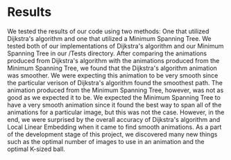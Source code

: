 # Results

We tested the results of our code using two methods: One that utilized Dijkstra's algorithm and one that utilized a Minimum Spanning Tree. We tested both of our implementations of Dijkstra's algorithm and our Minimum Spanning Tree in our /Tests directory. After comparing the animations produced from Dijkstra's algorithm with the animations produced from the Minimum Spanning Tree, we found that the Dijkstra's algorithm animation was smoother. We were expecting this animation to be very smooth since the particular verison of Dijkstra's algorithm found the smoothest path. The animation produced from the Minimum Spanning Tree, however, was not as good as we expected it to be. We expected the Minimum Spanning Tree to have a very smooth animation since it found the best way to span all of the animations for a particular image, but this was not the case. However, in the end, we were surprised by the overall accuracy of Dijkstra's algorithm and Local Linear Embedding when it came to find smooth animations. As a part of the development stage of this project, we discovered many new things such as the optimal number of images to use in an animation and the optimal K-sized ball. 

